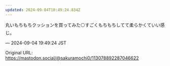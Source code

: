 ```yaml
---
updated: 2024-09-04T10:49:24.834Z
---
```


<p>丸いもちもちクッションを買ってみた⚪すごくもちもちしてて柔らかくていい感じ。</p>

&mdash; 2024-09-04 19:49:24 JST

Original URL: https://mastodon.social/@sakuramochi0/113078892287046622
